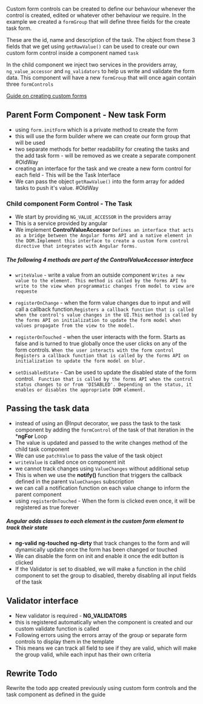 
Custom form controls can be created to define our behaviour whenever the control is created, edited or whatever other behaviour we require.
In the example we created a `formGroup` that will define three fields for the create task form.

These are the id, name and description of the task.
The object from these 3 fields that we get using `getRawValue()` can be used to create our own custom form control inside a component named `task`

In the child component we inject two services in the providers array, `ng_value_accessor` and `ng_validators` to help us write and validate the form data. This component will have a new `formGroup` that will once again contain three `formControls`

[Guide on creating custom forms](https://blog.angular-university.io/angular-custom-form-controls/)


## Parent Form Component - New task Form
- using `form.initForm` which is a private method to create the form
- this will use the form builder where we can create our form group that will be used
- two separate methods for better readability for creating the tasks and the add task form - will be removed as we create a separate component #OldWay
- creating an interface for the task and we create a new form control for each field - This will be the Task Interface
- We can pass the object `getRawValue()` into the form array for added tasks to push it's value. #OldWay


### Child component Form Control - The Task

- We start by providing `NG_VALUE_ACCESSOR` in the providers array
- This is a service provided by angular
- We implement **ControlValueAccessor** ``` Defines an interface that acts as a bridge between the Angular forms API and a native element in the DOM.Implement this interface to create a custom form control directive that integrates with Angular forms. ```
##### The following 4 methods are part of the **ControlValueAccessor** interface
- `writeValue` - write a value from an outside component ```
Writes a new value to the element. This method is called by the forms API to write to the view when programmatic changes from model to view are requeste ```

- `registerOnChange` - when the form value changes due  to input and will call a callback function.```Registers a callback function that is called when the control's value changes in the UI.This method is called by the forms API on initialization to update the form model when values propagate from the view to the model.```
- `registerOnTouched` - when the user interacts with the form. Starts as false and is turned to true globally once the user clicks on any of the form controls. ```When the user interacts with the form control Registers a callback function that is called by the forms API on initialization to update the form model on blur.```
- `setDisabledState` - Can be used to update the disabled state of the form control. ``` Function that is called by the forms API when the control status changes to or from 'DISABLED'. Depending on the status, it enables or disables the appropriate DOM element.```

## Passing the task data
- instead of using an @Input decorator, we pass the task to the task component by adding the `formControl` of the task of that iteration in the
 \***ngFor** Loop
- The value is updated and passed to the write changes method of the child task component
- We can use `patchValue` to pass the value of the  task object
- `writeValue` is called once on component init
- we cannot track changes using `ValueChanges` without additional setup
- This is when we use the **notify()** function that triggers the callback defined in the parent `ValueChanges` subscription
- we can call a notification function on each value change to inform the parent component
- using `registerOnTouched` - When the form is clicked even once, it will be registered as true forever

##### Angular adds classes to each element in the custom form element to track their state
- **ng-valid** **ng-touched** **ng-dirty** that track changes to the form and will dynamically update once the form has been changed or touched
- We can disable the form on init and enable it once the edit button is clicked
- If the Validator is set to disabled, we will make a function in the child component to set the group to disabled, thereby disabling all input fields of the task

## Validator interface
- New validator is required - **NG_VALIDATORS**
- this is registered automatically when the component is created and our custom validate function is called
- Following errors using the errors array of the group or separate form controls to display them in the template
- This means we can track all field to see if they are valid, which will make the group valid, while each input has their own criteria


## Rewrite Todo
Rewrite the todo app created previously using custom form controls and the task component as defined in the guide